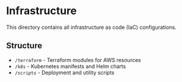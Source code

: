 # Infrastructure

This directory contains all infrastructure as code (IaC) configurations.

## Structure
- `/terraform` - Terraform modules for AWS resources
- `/k8s` - Kubernetes manifests and Helm charts
- `/scripts` - Deployment and utility scripts